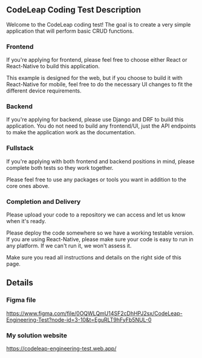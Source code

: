 ## CodeLeap Coding Test Description

Welcome to the CodeLeap coding test! The goal is to create a very simple application that will perform basic CRUD functions.

### Frontend

If you're applying for frontend, please feel free to choose either React or React-Native to build this application.

This example is designed for the web, but if you choose to build it with React-Native for mobile, feel free to do the necessary UI changes to fit the different device requirements.

### Backend

If you're applying for backend, please use Django and DRF to build this application. You do not need to build any frontend/UI, just the API endpoints to make the application work as the documentation.

### Fullstack

If you're applying with both frontend and backend positions in mind, please complete both tests so they work together.

Please feel free to use any packages or tools you want in addition to the core ones above.

### Completion and Delivery

Please upload your code to a repository we can access and let us know when it's ready.

Please deploy the code somewhere so we have a working testable version. If you are using React-Native, please make sure your code is easy to run in any platform. If we can't run it, we won't assess it.

Make sure you read all instructions and details on the right side of this page.

## Details

### Figma file
https://www.figma.com/file/0OQWLQmU14SF2cDhHPJ2sx/CodeLeap-Engineering-Test?node-id=3-10&t=EguRLT9hFyFb5NUL-0

### My solution website
https://codeleap-engineering-test.web.app/
